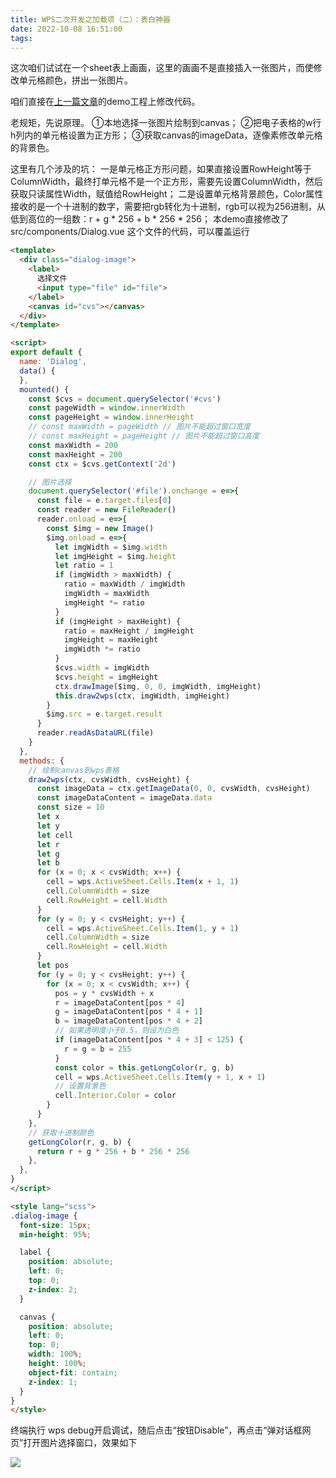 ```yaml
---
title: WPS二次开发之加载项（二）：表白神器
date: 2022-10-08 16:51:00
tags:
---
```


这次咱们试试在一个sheet表上画画，这里的画画不是直接插入一张图片，而使修改单元格颜色，拼出一张图片。

咱们直接在[上一篇文章](https://my.oschina.net/codingDog/blog/5581257)的demo工程上修改代码。

老规矩，先说原理。
①本地选择一张图片绘制到canvas；
②把电子表格的w行h列内的单元格设置为正方形；
③获取canvas的imageData，逐像素修改单元格的背景色。
<!-- more -->
这里有几个涉及的坑：
一是单元格正方形问题，如果直接设置RowHeight等于ColumnWidth，最终打单元格不是一个正方形，需要先设置ColumnWidth，然后获取只读属性Width，赋值给RowHeight；
二是设置单元格背景颜色，Color属性接收的是一个十进制的数字，需要把rgb转化为十进制，rgb可以视为256进制，从低到高位的一组数：r + g * 256 + b * 256 * 256；
本demo直接修改了src/components/Dialog.vue 这个文件的代码，可以覆盖运行

```html
<template>
  <div class="dialog-image">
    <label>
      选择文件
      <input type="file" id="file">
    </label>
    <canvas id="cvs"></canvas>
  </div>
</template>

<script>
export default {
  name: 'Dialog',
  data() {
  },
  mounted() {
    const $cvs = document.querySelector('#cvs')
    const pageWidth = window.innerWidth
    const pageHeight = window.innerHeight
    // const maxWidth = pageWidth // 图片不能超过窗口宽度
    // const maxHeight = pageHeight // 图片不能超过窗口高度
    const maxWidth = 200
    const maxHeight = 200
    const ctx = $cvs.getContext('2d')

    // 图片选择
    document.querySelector('#file').onchange = e=>{
      const file = e.target.files[0]
      const reader = new FileReader()
      reader.onload = e=>{
        const $img = new Image()
        $img.onload = e=>{
          let imgWidth = $img.width
          let imgHeight = $img.height
          let ratio = 1
          if (imgWidth > maxWidth) {
            ratio = maxWidth / imgWidth
            imgWidth = maxWidth
            imgHeight *= ratio
          }
          if (imgHeight > maxHeight) {
            ratio = maxHeight / imgHeight
            imgHeight = maxHeight
            imgWidth *= ratio
          }
          $cvs.width = imgWidth
          $cvs.height = imgHeight
          ctx.drawImage($img, 0, 0, imgWidth, imgHeight)
          this.draw2wps(ctx, imgWidth, imgHeight)
        }
        $img.src = e.target.result
      }
      reader.readAsDataURL(file)
    }
  },
  methods: {
    // 绘制canvas到wps表格
    draw2wps(ctx, cvsWidth, cvsHeight) {
      const imageData = ctx.getImageData(0, 0, cvsWidth, cvsHeight)
      const imageDataContent = imageData.data
      const size = 10
      let x
      let y
      let cell
      let r
      let g
      let b
      for (x = 0; x < cvsWidth; x++) {
        cell = wps.ActiveSheet.Cells.Item(x + 1, 1)
        cell.ColumnWidth = size
        cell.RowHeight = cell.Width
      }
      for (y = 0; y < cvsHeight; y++) {
        cell = wps.ActiveSheet.Cells.Item(1, y + 1)
        cell.ColumnWidth = size
        cell.RowHeight = cell.Width
      }
      let pos
      for (y = 0; y < cvsHeight; y++) {
        for (x = 0; x < cvsWidth; x++) {
          pos = y * cvsWidth + x
          r = imageDataContent[pos * 4]
          g = imageDataContent[pos * 4 + 1]
          b = imageDataContent[pos * 4 + 2]
          // 如果透明度小于0.5，则设为白色
          if (imageDataContent[pos * 4 + 3] < 125) {
            r = g = b = 255
          }
          const color = this.getLongColor(r, g, b)
          cell = wps.ActiveSheet.Cells.Item(y + 1, x + 1)
          // 设置背景色
          cell.Interior.Color = color
        }
      }
    },
    // 获取十进制颜色
    getLongColor(r, g, b) {
      return r + g * 256 + b * 256 * 256
    },
  },
}
</script>

<style lang="scss">
.dialog-image {
  font-size: 15px;
  min-height: 95%;

  label {
    position: absolute;
    left: 0;
    top: 0;
    z-index: 2;
  }

  canvas {
    position: absolute;
    left: 0;
    top: 0;
    width: 100%;
    height: 100%;
    object-fit: contain;
    z-index: 1;
  }
}
</style>

```

终端执行 wps debug开启调试，随后点击“按钮Disable”，再点击“弹对话框网页”打开图片选择窗口，效果如下

![](https://oscimg.oschina.net/oscnet/up-236494fcbe882c4a8bf9abe8d8749420f35.png)